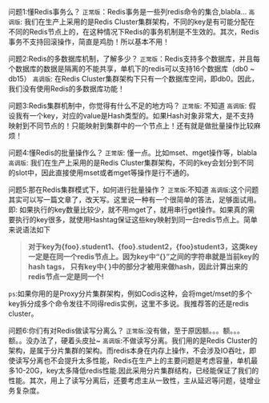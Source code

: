 问题1:懂Redis事务么？
`正常版`：Redis事务是一些列redis命令的集合,blabla...
`高调版`: 我们在生产上采用的是Redis Cluster集群架构，不同的key是有可能分配在不同的Redis节点上的，在这种情况下Redis的事务机制是不生效的。其次，Redis事务不支持回滚操作，简直是鸡肋！所以基本不用！

问题2:Redis的多数据库机制，了解多少？
`正常版`：Redis支持多个数据库，并且每个数据库的数据是隔离的不能共享，单机下的redis可以支持16个数据库（db0 ~ db15）
`高调版`: 在Redis Cluster集群架构下只有一个数据库空间，即db0。因此，我们没有使用Redis的多数据库功能！

问题3:Redis集群机制中，你觉得有什么不足的地方吗？
`正常版`: 不知道
`高调版`: 假设我有一个key，对应的value是Hash类型的。如果Hash对象非常大，是不支持映射到不同节点的！只能映射到集群中的一个节点上！还有就是做批量操作比较麻烦！

问题4:懂Redis的批量操作么？
`正常版`: 懂一点。比如mset、mget操作等，blabla
`高调版`: 我们在生产上采用的是Redis Cluster集群架构，不同的key会划分到不同的slot中，因此直接使用mset或者mget等操作是行不通的。

问题5:那在Redis集群模式下，如何进行批量操作？
`正常版`:不知道
`高调版`:这个问题其实可以写一篇文章了，改天写。这里说一种有一个很简单的答法，足够面试用。即:
如果执行的key数量比较少，就不用mget了，就用串行get操作。如果真的需要执行的key很多，就使用Hashtag保证这些key映射到同一台redis节点上。简单来说语法如下

> **对于key为{foo}.student1、{foo}.student2，{foo}student3，这类key一定是在同一个redis节点上。因为key中“{}”之间的字符串就是当前key的hash tags， 只有key中{ }中的部分才被用来做hash，因此计算出来的redis节点一定是同一个!**

`ps`:如果你用的是Proxy分片集群架构，例如Codis这种，会将mget/mset的多个key拆分成多个命令发往不同得redis实例，这里不多说。我推荐答的还是redis cluster。

问题6:你们有对Redis做读写分离么？
`正常版`:没有做，至于原因额。。。额。。。额。。没办法了，硬着头皮扯~
`高调版`:不做读写分离。我们用的是Redis Cluster的架构，是属于分片集群的架构。而redis本身在内存上操作，不会涉及IO吞吐，即使读写分离也不会提升太多性能，Redis在生产上的主要问题是考虑容量，单机最多10-20G，key太多降低redis性能.因此采用分片集群结构，已经能保证了我们的性能。其次，用上了读写分离后，还要考虑主从一致性，主从延迟等问题，徒增业务复杂度。